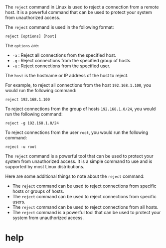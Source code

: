 # 

The `reject` command in Linux is used to reject a connection from a remote host. It is a powerful command that can be used to protect your system from unauthorized access.

The `reject` command is used in the following format:

```
reject [options] [host]
```

The `options` are:

* `-a` : Reject all connections from the specified host.
* `-g` : Reject connections from the specified group of hosts.
* `-u` : Reject connections from the specified user.

The `host` is the hostname or IP address of the host to reject.

For example, to reject all connections from the host `192.168.1.100`, you would run the following command:

```
reject 192.168.1.100
```

To reject connections from the group of hosts `192.168.1.0/24`, you would run the following command:

```
reject -g 192.168.1.0/24
```

To reject connections from the user `root`, you would run the following command:

```
reject -u root
```

The `reject` command is a powerful tool that can be used to protect your system from unauthorized access. It is a simple command to use and is supported by most Linux distributions.

Here are some additional things to note about the `reject` command:

* The `reject` command can be used to reject connections from specific hosts or groups of hosts.
* The `reject` command can be used to reject connections from specific users.
* The `reject` command can be used to reject connections from all hosts.
* The `reject` command is a powerful tool that can be used to protect your system from unauthorized access.


# help 

```

```
